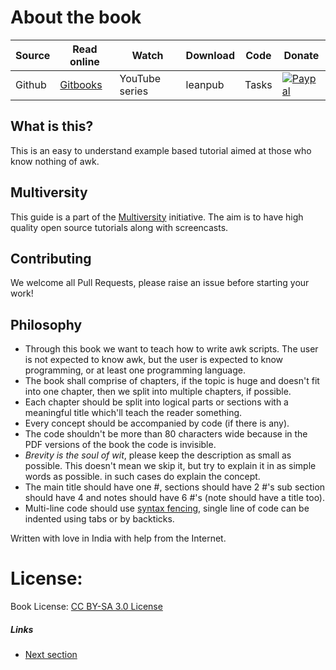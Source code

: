# About the book

|Source | Read online | Watch  | Download | Code | Donate |
| ----| ---- | ---- | ------ | ------ | ------ |
|Github | [Gitbooks](https://benkoshy.gitbook.io/awk) | YouTube series | leanpub | Tasks | [ ![Paypal](https://img.shields.io/badge/Donate-PayPal-green.svg)](https://www.paypal.me/sapatil)|

## What is this?
This is an easy to understand example based tutorial aimed at those who know nothing of awk.

## Multiversity
This guide is a part of the [Multiversity](https://github.com/thewhitetulip/multiversity) initiative. The aim is to have high quality open source tutorials along with screencasts.

## Contributing
We welcome all Pull Requests, please raise an issue before starting your work!


## Philosophy
 - Through this book we want to teach how to write awk scripts. The user is not expected to know awk, but the user is expected to know programming, or at least one programming language.
 - The book shall comprise of chapters, if the topic is huge and doesn't fit into one chapter, then we split into multiple chapters, if possible.
 - Each chapter should be split into logical parts or sections with a meaningful title which'll teach the reader something.
 - Every concept should be accompanied by code (if there is any).
 - The code shouldn't be more than 80 characters wide because in the PDF versions of the book the code is invisible.
 - *Brevity is the soul of wit*, please keep the description as small as possible. This doesn't mean we skip it, but try to explain it in as simple words as possible.
     in such cases do explain the concept.
 - The main title should have one #, sections should have 2 #'s sub section should have 4 and notes should have 6 #'s (note should have a title too).
 - Multi-line code should use [syntax fencing](https://help.github.com/articles/creating-and-highlighting-code-blocks/), single line of code can be indented using tabs or by backticks.

Written with love in India with help from the Internet.

# License:

Book License: [CC BY-SA 3.0 License](http://creativecommons.org/licenses/by-sa/3.0/)

##### Links

- [Next section](manuscript/0.0firststeps.md)
